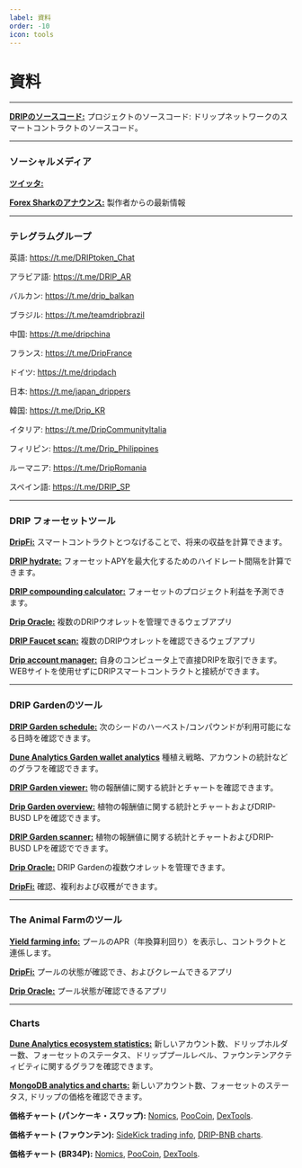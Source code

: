 ```yaml
---
label: 資料
order: -10
icon: tools
---
```


# 資料

---

**[DRIPのソースコード:](https://github.com/CryptoKira/Drip.community.contracts)** プロジェクトのソースコード: ドリップネットワークのスマートコントラクトのソースコード。

---

### ソーシャルメディア

**[ツイッタ:](https://twitter.com/DRIPcommunity)**


**[Forex Sharkのアナウンス:](https://t.me/forexsharkcalls)** 製作者からの最新情報

---
### テレグラムグループ

英語: https://t.me/DRIPtoken_Chat

アラビア語: https://t.me/DRIP_AR

バルカン: https://t.me/drip_balkan

ブラジル: https://t.me/teamdripbrazil

中国: https://t.me/dripchina

フランス: https://t.me/DripFrance

ドイツ: https://t.me/dripdach

日本: https://t.me/japan_drippers

韓国: https://t.me/Drip_KR

イタリア: https://t.me/DripCommunityItalia

フィリピン: https://t.me/Drip_Philippines

ルーマニア: https://t.me/DripRomania

スペイン語: https://t.me/DRIP_SP

---

### DRIP フォーセットツール

**[DripFi:](https://dripfi.app)** スマートコントラクトとつなげることで、将来の収益を計算できます。

**[DRIP hydrate:](https://drip-hydrate.com)** フォーセットAPYを最大化するためのハイドレート間隔を計算できます。

**[DRIP compounding calculator:](https://docs.google.com/spreadsheets/d/1HxWMR-wxjvDB3Ui1BQNMHK8yyGy4X3YHycsKwH-4bl8)** フォーセットのプロジェクト利益を予測できます。

**[Drip Oracle:](https://driporacle.com/)** 複数のDRIPウオレットを管理できるウェブアプリ

**[DRIP Faucet scan:](https://drip-scan.netlify.app/faucet)** 複数のDRIPウオレットを確認できるウェブアプリ

**[Drip account manager:](https://github.com/CryptoDefiTools/drip-account-manager)** 自身のコンピュータ上で直接DRIPを取引できます。WEBサイトを使用せずにDRIPスマートコントラクトと接続ができます。

---

### DRIP Gardenのツール

**[DRIP Garden schedule:](https://drip-scan.netlify.app/garden)** 次のシードのハーベスト/コンパウンドが利用可能になる日時を確認できます。

**[Dune Analytics Garden wallet analytics](https://dune.xyz/crypto586/GARDEN)** 種植え戦略、アカウントの統計などのグラフを確認できます。

**[DRIP Garden viewer:](https://www.dripviewer.com)** 物の報酬値に関する統計とチャートを確認できます。

**[Drip Garden overview:](https://drip.formulate.finance/garden/)** 植物の報酬値に関する統計とチャートおよびDRIP-BUSD LPを確認できます。

**[DRIP Garden scanner:](https://drip-garden-scanner.netlify.app)** 植物の報酬値に関する統計とチャートおよびDRIP-BUSD LPを確認でできます。

**[Drip Oracle:](https://driporacle.com/)** DRIP Gardenの複数ウオレットを管理できます。

**[DripFi:](https://dripfi.app/garden/)** 確認、複利および収穫ができます。


---

### The Animal Farmのツール

**[Yield farming info:](https://vfat.tools/bsc/theanimal/)** プールのAPR（年換算利回り）を表示し、コントラクトと連係します。

**[DripFi:](https://dripfi.app/animal-farm)** プールの状態が確認でき、およびクレームできるアプリ

**[Drip Oracle:](https://driporacle.com/animalfarm)** プール状態が確認できるアプリ

---

### Charts

**[Dune Analytics ecosystem statistics:](https://dune.xyz/dripstats/DRIP-Token)** 新しいアカウント数、ドリップホルダー数、フォーセットのステータス、ドリッププールレベル、ファウンテンアクティビティに関するグラフを確認できます。

**[MongoDB analytics and charts:](https://bit.ly/3hpJ7gR)** 新しいアカウント数、フォーセットのステータス, ドリップの価格を確認できます。

**価格チャート (パンケーキ・スワップ):** [Nomics](https://nomics.com/assets/drip3-drip-token), [PooCoin](https://poocoin.app/tokens/0x20f663cea80face82acdfa3aae6862d246ce0333), [DexTools](https://www.dextools.io/app/bsc/pair-explorer/0xa0feb3c81a36e885b6608df7f0ff69db97491b58).

**価格チャート (ファウンテン):** [SideKick trading info](https://sidekick.finance/DripWatcher), [DRIP-BNB charts](https://drip-trading-view.herokuapp.com).

**価格チャート (BR34P):** [Nomics](https://nomics.com/assets/br34p-br34p), [PooCoin](https://poocoin.app/tokens/0xa86d305a36cdb815af991834b46ad3d7fbb38523), [DexTools](https://www.dextools.io/app/bsc/pair-explorer/0xa86d305a36cdb815af991834b46ad3d7fbb38523).
